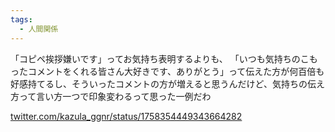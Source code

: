 ```yaml
---
tags:
  - 人間関係
---
```

「コピペ挨拶嫌いです」ってお気持ち表明するよりも、 「いつも気持ちのこもったコメントをくれる皆さん大好きです、ありがとう」って伝えた方が何百倍も好感持てるし、そういったコメントの方が増えると思うんだけど、気持ちの伝え方って言い方一つで印象変わるって思った一例だわ

[twitter.com/kazula\_ggnr/status/1758354449343664282](https://twitter.com/kazula_ggnr/status/1758354449343664282)